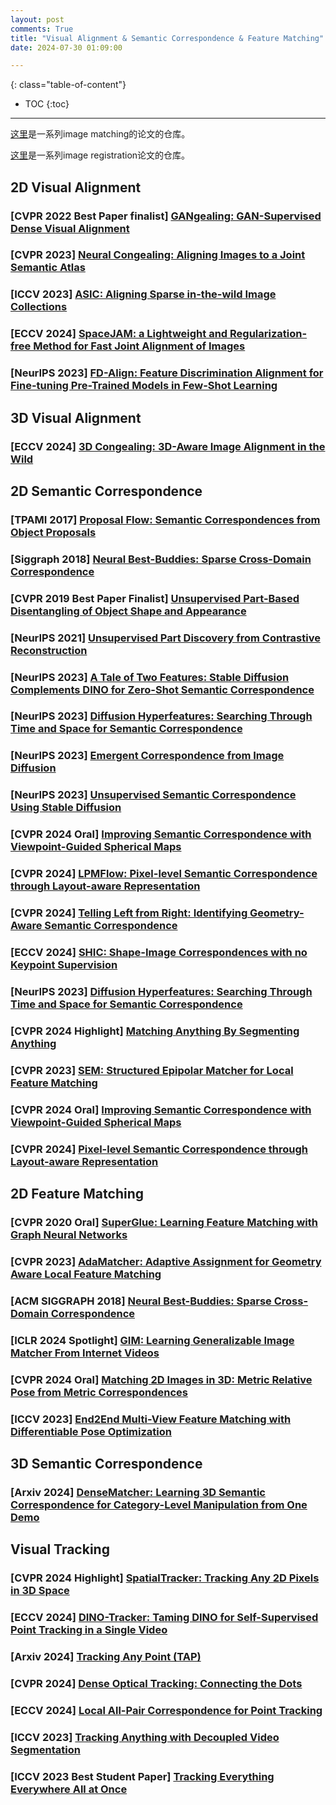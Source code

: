 ```yaml
---
layout: post
comments: True
title: "Visual Alignment & Semantic Correspondence & Feature Matching"
date: 2024-07-30 01:09:00

---
```


<!--more-->

{: class="table-of-content"}
* TOC
{:toc}

---

[这里](https://github.com/ericzzj1989/Awesome-Image-Matching)是一系列image matching的论文的仓库。

[这里](https://github.com/Awesome-Image-Registration-Organization/awesome-image-registration/tree/master)是一系列image registration论文的仓库。

## 2D Visual Alignment

### \[**CVPR 2022 Best Paper finalist**\] [GANgealing: GAN-Supervised Dense Visual Alignment](https://www.wpeebles.com/gangealing)

### \[**CVPR 2023**\] [Neural Congealing: Aligning Images to a Joint Semantic Atlas](https://neural-congealing.github.io/)

### \[**ICCV 2023**\] [ASIC: Aligning Sparse in-the-wild Image Collections](https://kampta.github.io/asic/)

### \[**ECCV 2024**\] [SpaceJAM: a Lightweight and Regularization-free Method for Fast Joint Alignment of Images](https://bgu-cs-vil.github.io/SpaceJAM/)

### \[**NeurIPS 2023**\] [FD-Align: Feature Discrimination Alignment for Fine-tuning Pre-Trained Models in Few-Shot Learning](https://github.com/skingorz/FD-Align)

## 3D Visual Alignment

### \[**ECCV 2024**\] [3D Congealing: 3D-Aware Image Alignment in the Wild](https://ai.stanford.edu/~yzzhang/projects/3d-congealing/)

## 2D Semantic Correspondence

### \[**TPAMI 2017**\] [Proposal Flow: Semantic Correspondences from Object Proposals](https://www.di.ens.fr/willow/research/proposalflow/)

### \[**Siggraph 2018**\] [Neural Best-Buddies: Sparse Cross-Domain Correspondence](https://kfiraberman.github.io/neural_best_buddies/)

### \[**CVPR 2019 Best Paper Finalist**\] [Unsupervised Part-Based Disentangling of Object Shape and Appearance](https://compvis.github.io/unsupervised-disentangling/)

### \[**NeurIPS 2021**\] [Unsupervised Part Discovery from Contrastive Reconstruction](https://www.robots.ox.ac.uk/~vgg/research/unsup-parts/)

### \[**NeurIPS 2023**\] [A Tale of Two Features: Stable Diffusion Complements DINO for Zero-Shot Semantic Correspondence](https://sd-complements-dino.github.io/)

### \[**NeurIPS 2023**\] [Diffusion Hyperfeatures: Searching Through Time and Space for Semantic Correspondence](https://diffusion-hyperfeatures.github.io/)

### \[**NeurIPS 2023**\] [Emergent Correspondence from Image Diffusion](https://diffusionfeatures.github.io/)

### \[**NeurIPS 2023**\] [Unsupervised Semantic Correspondence Using Stable Diffusion](https://ubc-vision.github.io/LDM_correspondences/)

### \[**CVPR 2024 Oral**\] [Improving Semantic Correspondence with Viewpoint-Guided Spherical Maps](https://groups.inf.ed.ac.uk/vico/research/SphericalMaps/)

### \[**CVPR 2024**\] [LPMFlow: Pixel-level Semantic Correspondence through Layout-aware Representation](https://github.com/YXSUNMADMAX/LPMFlow)

### \[**CVPR 2024**\] [Telling Left from Right: Identifying Geometry-Aware Semantic Correspondence](https://telling-left-from-right.github.io/)

### \[**ECCV 2024**\] [SHIC: Shape-Image Correspondences with no Keypoint Supervision](https://www.robots.ox.ac.uk/~vgg/research/shic/)

### \[**NeurIPS 2023**\] [Diffusion Hyperfeatures: Searching Through Time and Space for Semantic Correspondence](https://diffusion-hyperfeatures.github.io/)

### \[**CVPR 2024 Highlight**\] [Matching Anything By Segmenting Anything](https://matchinganything.github.io/)

### \[**CVPR 2023**\] [SEM: Structured Epipolar Matcher for Local Feature Matching](https://sem2023.github.io/)

### \[**CVPR 2024 Oral**\] [Improving Semantic Correspondence with Viewpoint-Guided Spherical Maps](https://groups.inf.ed.ac.uk/vico/research/SphericalMaps/)

### \[**CVPR 2024**\] [Pixel-level Semantic Correspondence through Layout-aware Representation](https://github.com/YXSUNMADMAX/LPMFlow)

## 2D Feature Matching

### \[**CVPR 2020 Oral**\] [SuperGlue: Learning Feature Matching with Graph Neural Networks](https://github.com/magicleap/SuperGluePretrainedNetwork)

### \[**CVPR 2023**\] [AdaMatcher: Adaptive Assignment for Geometry Aware Local Feature Matching](https://github.com/TencentYoutuResearch/AdaMatcher)

### \[**ACM SIGGRAPH 2018**\] [Neural Best-Buddies: Sparse Cross-Domain Correspondence](https://kfiraberman.github.io/neural_best_buddies/)

### \[**ICLR 2024 Spotlight**\] [GIM: Learning Generalizable Image Matcher From Internet Videos](https://xuelunshen.com/gim/)

### \[**CVPR 2024 Oral**\] [Matching 2D Images in 3D: Metric Relative Pose from Metric Correspondences](https://nianticlabs.github.io/mickey/)

### \[**ICCV 2023**\] [End2End Multi-View Feature Matching with Differentiable Pose Optimization](https://barbararoessle.github.io/e2e_multi_view_matching/)

## 3D Semantic Correspondence

### \[**Arxiv 2024**\] [DenseMatcher: Learning 3D Semantic Correspondence for Category-Level Manipulation from One Demo](https://tea-lab.github.io/DenseMatcher/)


## Visual Tracking

### \[**CVPR 2024 Highlight**\] [SpatialTracker: Tracking Any 2D Pixels in 3D Space](https://henry123-boy.github.io/SpaTracker/)

### \[**ECCV 2024**\] [DINO-Tracker: Taming DINO for Self-Supervised Point Tracking in a Single Video](https://dino-tracker.github.io/)

### \[**Arxiv 2024**\] [Tracking Any Point (TAP)](https://github.com/google-deepmind/tapnet)

### \[**CVPR 2024**\] [Dense Optical Tracking: Connecting the Dots](https://16lemoing.github.io/dot/)

### \[**ECCV 2024**\] [Local All-Pair Correspondence for Point Tracking](https://github.com/cvlab-kaist/locotrack)

### \[**ICCV 2023**\] [Tracking Anything with Decoupled Video Segmentation](https://hkchengrex.com/Tracking-Anything-with-DEVA/)

### \[**ICCV 2023 Best Student Paper**\] [Tracking Everything Everywhere All at Once](https://omnimotion.github.io/)
